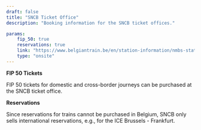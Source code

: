 ```yaml
---
draft: false
title: "SNCB Ticket Office"
description: "Booking information for the SNCB ticket offices."

params:
    fip_50: true
    reservations: true
    link: "https://www.belgiantrain.be/en/station-information/nmbs-stations/ticket-offices"
    type: "onsite"
---
```


**FIP 50 Tickets**

FIP 50 tickets for domestic and cross-border journeys can be purchased at the SNCB ticket office.

**Reservations**

Since reservations for trains cannot be purchased in Belgium, SNCB only sells international reservations, e.g., for the ICE Brussels - Frankfurt.
